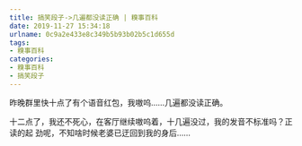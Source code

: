 ```yaml
---
title: 搞笑段子->几遍都没读正确 | 糗事百科
date: 2019-11-27 15:34:18
urlname: 0c9a2e433e8c349b5b93b02b5c1d655d
tags: 
- 糗事百科
categories:
- 糗事百科
- 搞笑段子
---
```

昨晚群里快十点了有个语音红包，我嗷呜……几遍都没读正确。

十二点了，我还不死心，在客厅继续嗷呜着，十几遍没过，我的发音不标准吗？正读的起 劲呢，不知啥时候老婆已迂回到我的身后……


